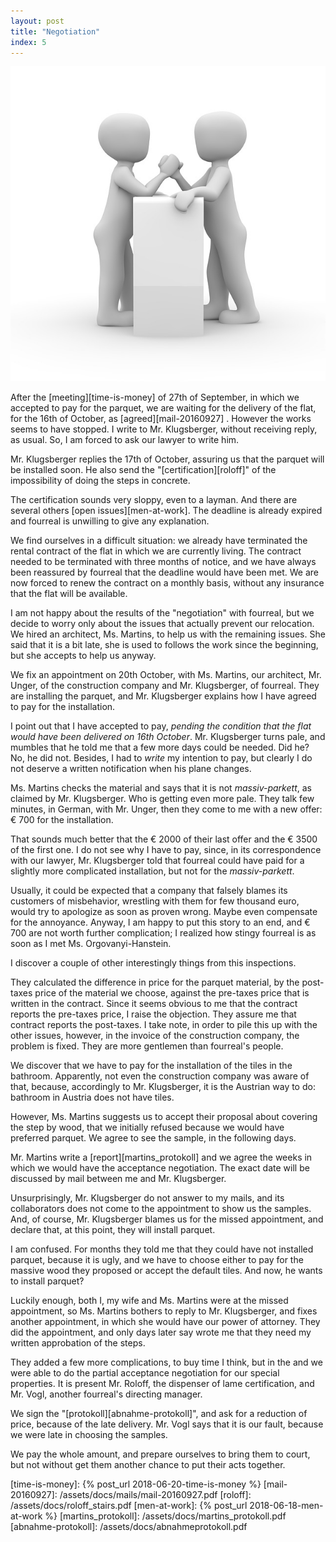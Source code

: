 ```yaml
---
layout: post
title: "Negotiation"
index: 5
---
```

![wrestling](/assets/covers/arm-wrestling-1019901_640.jpg)

After the [meeting][time-is-money] of 27th of September, in which we
accepted to pay for the parquet, we are waiting for the delivery of
the flat, for the 16th of October, as [agreed][mail-20160927] .
However the works seems to have stopped.  I write to Mr. Klugsberger,
without receiving reply, as usual.  So, I am forced to ask our lawyer
to write him.

Mr. Klugsberger replies the 17th of October, assuring us that the
parquet will be installed soon.  He also send the
"[certification][roloff]" of the impossibility of doing the steps in
concrete.

The certification sounds very sloppy, even to a layman.  And there are
several others [open issues][men-at-work].  The deadline is already
expired and fourreal is unwilling to give any explanation.

We find ourselves in a difficult situation: we already have terminated
the rental contract of the flat in which we are currently living.  The
contract needed to be terminated with three months of notice, and we
have always been reassured by fourreal that the deadline would have
been met. We are now forced to renew the contract on a monthly basis,
without any insurance that the flat will be available.

I am not happy about the results of the "negotiation" with fourreal,
but we decide to worry only about the issues that actually prevent our
relocation.  We hired an architect, Ms. Martins, to help us with the
remaining issues.  She said that it is a bit late, she is used to
follows the work since the beginning, but she accepts to help us
anyway.

We fix an appointment on 20th October, with Ms. Martins, our
architect, Mr. Unger, of the construction company and Mr. Klugsberger,
of fourreal.  They are installing the parquet, and Mr. Klugsberger
explains how I have agreed to pay for the installation.

I point out that I have accepted to pay, _pending the condition that
the flat would have been delivered on 16th October_.  Mr. Klugsberger
turns pale, and mumbles that he told me that a few more days could be
needed.  Did he?  No, he did not.  Besides, I had to _write_ my
intention to pay, but clearly I do not deserve a written notification
when his plane changes.

Ms. Martins checks the material and says that it is not
_massiv-parkett_, as claimed by Mr. Klugsberger.  Who is getting even
more pale.  They talk few minutes, in German, with Mr. Unger, then
they come to me with a new offer: € 700 for the installation.

That sounds much better that the € 2000 of their last offer and the €
3500 of the first one.  I do not see why I have to pay, since, in its
correspondence with our lawyer, Mr. Klugsberger told that fourreal
could have paid for a slightly more complicated installation, but not
for the _massiv-parkett_.

Usually, it could be expected that a company that falsely blames its
customers of misbehavior, wrestling with them for few thousand euro,
would try to apologize as soon as proven wrong.  Maybe even compensate
for the annoyance.  Anyway, I am happy to put this story to an end,
and € 700 are not worth further complication; I realized how stingy
fourreal is as soon as I met Ms. Orgovanyi-Hanstein.

I discover a couple of other interestingly things from this
inspections.

They calculated the difference in price for the parquet material, by
the post-taxes price of the material we choose, against the pre-taxes
price that is written in the contract.  Since it seems obvious to me
that the contract reports the pre-taxes price, I raise the objection.
They assure me that contract reports the post-taxes.  I take note, in
order to pile this up with the other issues, however, in the invoice
of the construction company, the problem is fixed. They are more
gentlemen than fourreal's people.

We discover that we have to pay for the installation of the tiles in
the bathroom.  Apparently, not even the construction company was aware
of that, because, accordingly to Mr. Klugsberger, it is the Austrian
way to do: bathroom in Austria does not have tiles.

However, Ms. Martins suggests us to accept their proposal about
covering the step by wood, that we initially refused because we would
have preferred parquet.  We agree to see the sample, in the following
days.

Mr. Martins write a [report][martins_protokoll] and we agree the weeks
in which we would have the acceptance negotiation.  The exact date
will be discussed by mail between me and Mr. Klugsberger.

Unsurprisingly, Mr. Klugsberger do not answer to my mails, and its
collaborators does not come to the appointment to show us the samples.
And, of course, Mr. Klugsberger blames us for the missed appointment,
and declare that, at this point, they will install parquet.

I am confused.  For months they told me that they could have not
installed parquet, because it is ugly, and we have to choose either to
pay for the massive wood they proposed or accept the default tiles.
And now, he wants to install parquet?

Luckily enough, both I, my wife and Ms. Martins were at the missed
appointment, so Ms. Martins bothers to reply to Mr. Klugsberger, and
fixes another appointment, in which she would have our power of
attorney. They did the appointment, and only days later say wrote me
that they need my written approbation of the steps.

They added a few more complications, to buy time I think, but in the
and we were able to do the partial acceptance negotiation for our
special properties.  It is present Mr. Roloff, the dispenser of lame
certification, and Mr. Vogl, another fourreal's directing manager.

We sign the "[protokoll][abnahme-protokoll]", and ask for a reduction
of price, because of the late delivery.  Mr. Vogl says that it is our
fault, because we were late in choosing the samples.

We pay the whole amount, and prepare ourselves to bring them to court,
but not without get them another chance to put their acts together.


[time-is-money]: {% post_url 2018-06-20-time-is-money %}
[mail-20160927]: /assets/docs/mails/mail-20160927.pdf
[roloff]: /assets/docs/roloff_stairs.pdf
[men-at-work]: {% post_url 2018-06-18-men-at-work %}
[martins_protokoll]: /assets/docs/martins_protokoll.pdf
[abnahme-protokoll]: /assets/docs/abnahmeprotokoll.pdf
